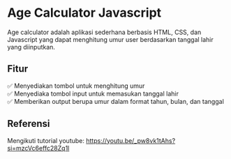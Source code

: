 # Age Calculator Javascript
Age calculator adalah aplikasi sederhana berbasis HTML, CSS, dan Javascript yang dapat menghitung umur user berdasarkan tanggal lahir yang diinputkan.

## Fitur
✅ Menyediakan tombol untuk menghitung umur  
✅ Menyediaka tombol input untuk memasukan tanggal lahir  
✅ Memberikan output berupa umur dalam format tahun, bulan, dan tanggal  

## Referensi
Mengikuti tutorial youtube: https://youtu.be/_pw8vk1tAhs?si=mzcVc6effc28Zq1l
